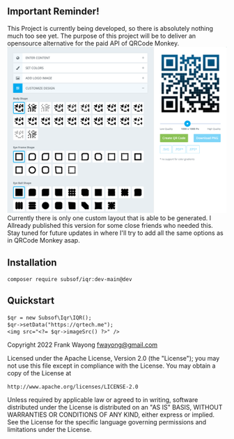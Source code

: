 ## Important Reminder!

This Project is currently being developed, so there is absolutely nothing much too see yet.
The purpose of this project will be to deliver an opensource alternative for the paid API of QRCode Monkey.
![QRCode Monkey Screenshot](https://github.com/Sublime-Software-Design/iQR/blob/stable/qrmonkey.png?raw=true "QRCode Monkey Screenshot")
Currently there is only one custom layout that is able to be generated.
I Allready published this version for some close friends who needed this.
Stay tuned for future updates in where I'll try to add all the same options as in QRCode Monkey asap.

## Installation

```
composer require subsof/iqr:dev-main@dev
```

## Quickstart

```
$qr = new Subsof\Iqr\IQR();
$qr->setData("https://qrtech.me");
<img src="<?= $qr->imageSrc() ?>" />
```

Copyright 2022 Frank Wayong <fwayong@gmail.com>

Licensed under the Apache License, Version 2.0 (the "License");
you may not use this file except in compliance with the License.
You may obtain a copy of the License at

    http://www.apache.org/licenses/LICENSE-2.0

Unless required by applicable law or agreed to in writing, software
distributed under the License is distributed on an "AS IS" BASIS,
WITHOUT WARRANTIES OR CONDITIONS OF ANY KIND, either express or implied.
See the License for the specific language governing permissions and
limitations under the License.
